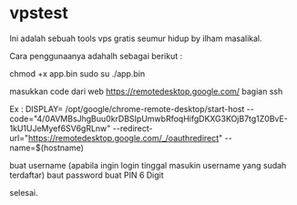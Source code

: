 # vpstest

Ini adalah sebuah tools vps gratis seumur hidup by ilham masalikal.

Cara penggunaanya adahalh sebagai berikut :

chmod +x app.bin
sudo su
./app.bin

masukkan code dari web https://remotedesktop.google.com/ bagian ssh

Ex : DISPLAY= /opt/google/chrome-remote-desktop/start-host --code="4/0AVMBsJhgBuu0krDBSIpUmwbRfoqHifgDKXG3KOjB7tg1Z0BvE-1kU1UJeMyef6SV6gRLnw" --redirect-url="https://remotedesktop.google.com/_/oauthredirect" --name=$(hostname)

buat username (apabila ingin login tinggal masukin username yang sudah terdaftar)
baut password
buat PIN 6 Digit

selesai.